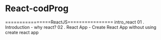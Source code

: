 # React-codProg
================ReactJS================ 
intro_react
01 . Introduction - why react?
02 . React App - Create React App without using create react app
